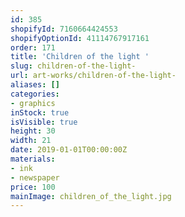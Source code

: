 ```yaml
---
id: 385
shopifyId: 7160664424553
shopifyOptionId: 41114767917161
order: 171
title: 'Children of the light '
slug: children-of-the-light-
url: art-works/children-of-the-light-
aliases: []
categories:
- graphics
inStock: true
isVisible: true
height: 30
width: 21
date: 2019-01-01T00:00:00Z
materials:
- ink
- newspaper
price: 100
mainImage: children_of_the_light.jpg
---
```

